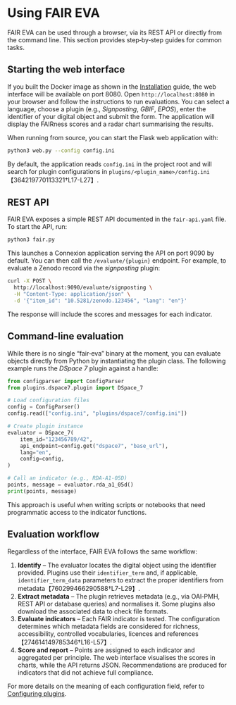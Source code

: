 # Using FAIR EVA

FAIR EVA can be used through a browser, via its REST API or directly from the command line.  This section provides step‑by‑step guides for common tasks.

## Starting the web interface

If you built the Docker image as shown in the [Installation](installation.md) guide, the web interface will be available on port 8080.  Open `http://localhost:8080` in your browser and follow the instructions to run evaluations.  You can select a language, choose a plugin (e.g., *Signposting*, *GBIF*, *EPOS*), enter the identifier of your digital object and submit the form.  The application will display the FAIRness scores and a radar chart summarising the results.

When running from source, you can start the Flask web application with:

```bash
python3 web.py --config config.ini
```

By default, the application reads `config.ini` in the project root and will search for plugin configurations in `plugins/<plugin_name>/config.ini`【364219770113321†L17-L27】.

## REST API

FAIR EVA exposes a simple REST API documented in the `fair-api.yaml` file.  To start the API, run:

```bash
python3 fair.py
```

This launches a Connexion application serving the API on port 9090 by default.  You can then call the `/evaluate/{plugin}` endpoint.  For example, to evaluate a Zenodo record via the *signposting* plugin:

```bash
curl -X POST \
  http://localhost:9090/evaluate/signposting \
  -H "Content-Type: application/json" \
  -d '{"item_id": "10.5281/zenodo.123456", "lang": "en"}'
```

The response will include the scores and messages for each indicator.

## Command‑line evaluation

While there is no single “fair‑eva” binary at the moment, you can evaluate objects directly from Python by instantiating the plugin class.  The following example runs the *DSpace 7* plugin against a handle:

```python
from configparser import ConfigParser
from plugins.dspace7.plugin import DSpace_7

# Load configuration files
config = ConfigParser()
config.read(["config.ini", "plugins/dspace7/config.ini"])

# Create plugin instance
evaluator = DSpace_7(
    item_id="123456789/42",
    api_endpoint=config.get("dspace7", "base_url"),
    lang="en",
    config=config,
)

# Call an indicator (e.g., RDA‑A1‑05D)
points, message = evaluator.rda_a1_05d()
print(points, message)
```

This approach is useful when writing scripts or notebooks that need programmatic access to the indicator functions.

## Evaluation workflow

Regardless of the interface, FAIR EVA follows the same workflow:

1. **Identify** – The evaluator locates the digital object using the identifier provided.  Plugins use their `identifier_term` and, if applicable, `identifier_term_data` parameters to extract the proper identifiers from metadata【760299466290588†L7-L29】.
2. **Extract metadata** – The plugin retrieves metadata (e.g., via OAI‑PMH, REST API or database queries) and normalises it.  Some plugins also download the associated data to check file formats.
3. **Evaluate indicators** – Each FAIR indicator is tested.  The configuration determines which metadata fields are considered for richness, accessibility, controlled vocabularies, licences and references【274614149785346†L16-L57】.
4. **Score and report** – Points are assigned to each indicator and aggregated per principle.  The web interface visualises the scores in charts, while the API returns JSON.  Recommendations are produced for indicators that did not achieve full compliance.

For more details on the meaning of each configuration field, refer to [Configuring plugins](plugins/plugin_config.md).
